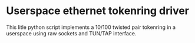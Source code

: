 # Userspace ethernet tokenring driver

This litle python script implements a 10/100 twisted pair tokenring in a userspace
using raw sockets and TUN/TAP interface.

